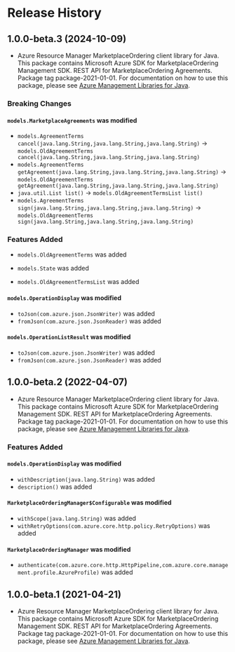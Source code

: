 # Release History

## 1.0.0-beta.3 (2024-10-09)

- Azure Resource Manager MarketplaceOrdering client library for Java. This package contains Microsoft Azure SDK for MarketplaceOrdering Management SDK. REST API for MarketplaceOrdering Agreements. Package tag package-2021-01-01. For documentation on how to use this package, please see [Azure Management Libraries for Java](https://aka.ms/azsdk/java/mgmt).

### Breaking Changes

#### `models.MarketplaceAgreements` was modified

* `models.AgreementTerms cancel(java.lang.String,java.lang.String,java.lang.String)` -> `models.OldAgreementTerms cancel(java.lang.String,java.lang.String,java.lang.String)`
* `models.AgreementTerms getAgreement(java.lang.String,java.lang.String,java.lang.String)` -> `models.OldAgreementTerms getAgreement(java.lang.String,java.lang.String,java.lang.String)`
* `java.util.List list()` -> `models.OldAgreementTermsList list()`
* `models.AgreementTerms sign(java.lang.String,java.lang.String,java.lang.String)` -> `models.OldAgreementTerms sign(java.lang.String,java.lang.String,java.lang.String)`

### Features Added

* `models.OldAgreementTerms` was added

* `models.State` was added

* `models.OldAgreementTermsList` was added

#### `models.OperationDisplay` was modified

* `toJson(com.azure.json.JsonWriter)` was added
* `fromJson(com.azure.json.JsonReader)` was added

#### `models.OperationListResult` was modified

* `toJson(com.azure.json.JsonWriter)` was added
* `fromJson(com.azure.json.JsonReader)` was added

## 1.0.0-beta.2 (2022-04-07)

- Azure Resource Manager MarketplaceOrdering client library for Java. This package contains Microsoft Azure SDK for MarketplaceOrdering Management SDK. REST API for MarketplaceOrdering Agreements. Package tag package-2021-01-01. For documentation on how to use this package, please see [Azure Management Libraries for Java](https://aka.ms/azsdk/java/mgmt).

### Features Added

#### `models.OperationDisplay` was modified

* `withDescription(java.lang.String)` was added
* `description()` was added

#### `MarketplaceOrderingManager$Configurable` was modified

* `withScope(java.lang.String)` was added
* `withRetryOptions(com.azure.core.http.policy.RetryOptions)` was added

#### `MarketplaceOrderingManager` was modified

* `authenticate(com.azure.core.http.HttpPipeline,com.azure.core.management.profile.AzureProfile)` was added

## 1.0.0-beta.1 (2021-04-21)

- Azure Resource Manager MarketplaceOrdering client library for Java. This package contains Microsoft Azure SDK for MarketplaceOrdering Management SDK. REST API for MarketplaceOrdering Agreements. Package tag package-2021-01-01. For documentation on how to use this package, please see [Azure Management Libraries for Java](https://aka.ms/azsdk/java/mgmt).
